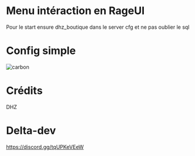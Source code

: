 # Menu intéraction en RageUI
Pour le start ensure dhz_boutique dans le server cfg et ne pas oublier le sql

# Config simple
![carbon](https://user-images.githubusercontent.com/75448882/138901086-12a4dd3b-42e5-4e3b-b80b-4df7cc7b91ed.png)

# Crédits
DHZ

# Delta-dev 
https://discord.gg/tqUPKeVEeW
